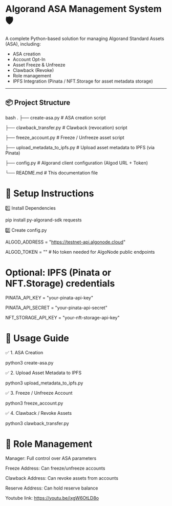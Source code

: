 # Algorand ASA Management System 🛡️

A complete Python-based solution for managing Algorand Standard Assets (ASA), including:
- ASA creation
- Account Opt-In
- Asset Freeze & Unfreeze
- Clawback (Revoke)
- Role management
- IPFS Integration (Pinata / NFT.Storage for asset metadata storage)

---

## 📦 Project Structure

bash
.
 ├── create-asa.py          # ASA creation script 
 
 ├── clawback_transfer.py   # Clawback (revocation) script
 
 ├── freeze_account.py      # Freeze / Unfreeze asset script
 
 ├── upload_metadata_to_ipfs.py         # Upload asset metadata to IPFS (via Pinata)
 
 ├── config.py              # Algorand client configuration (Algod URL + Token)
 
 └── README.md              # This documentation file

# 🔧 Setup Instructions
 
 1️⃣ Install Dependencies
 
 pip install py-algorand-sdk requests

 2️⃣ Create config.py
 
 ALGOD_ADDRESS = "https://testnet-api.algonode.cloud"
 
 ALGOD_TOKEN = ""  # No token needed for AlgoNode public endpoints

# Optional: IPFS (Pinata or NFT.Storage) credentials

 PINATA_API_KEY = "your-pinata-api-key"
 
 PINATA_API_SECRET = "your-pinata-api-secret"
 
 NFT_STORAGE_API_KEY = "your-nft-storage-api-key"

# 🚀 Usage Guide
 
 ✅ 1. ASA Creation 
 
 python3 create-asa.py
 
 ✅ 2. Upload Asset Metadata to IPFS
 
 python3 upload_metadata_to_ipfs.py
 
 ✅ 3. Freeze / Unfreeze Account
 
 python3 freeze_account.py
 
 ✅ 4. Clawback / Revoke Assets
 
 python3 clawback_transfer.py

# 🔐 Role Management
 
 Manager: Full control over ASA parameters
 
 Freeze Address: Can freeze/unfreeze accounts
 
 Clawback Address: Can revoke assets from accounts
 
 Reserve Address: Can hold reserve balance


 Youtube link: https://youtu.be/ixgW6OtLD8o
